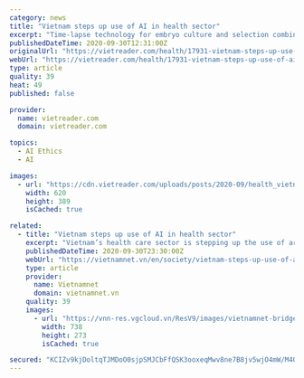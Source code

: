 ```yaml
---
category: news
title: "Vietnam steps up use of AI in health sector"
excerpt: "Time-lapse technology for embryo culture and selection combined using artificial intelligence software are used in Hanoi’s Vinmec Hospital to select good embryos, increasing the likelihood of IVF conception."
publishedDateTime: 2020-09-30T12:31:00Z
originalUrl: "https://vietreader.com/health/17931-vietnam-steps-up-use-of-ai-in-health-sector.html"
webUrl: "https://vietreader.com/health/17931-vietnam-steps-up-use-of-ai-in-health-sector.html"
type: article
quality: 39
heat: 49
published: false

provider:
  name: vietreader.com
  domain: vietreader.com

topics:
  - AI Ethics
  - AI

images:
  - url: "https://cdn.vietreader.com/uploads/posts/2020-09/health_vietnam-steps-up-use-of-ai-in-health-sector-1.jpg"
    width: 620
    height: 389
    isCached: true

related:
  - title: "Vietnam steps up use of AI in health sector"
    excerpt: "Vietnam’s health care sector is stepping up the use of artificial intelligence (AI) to improve service quality."
    publishedDateTime: 2020-09-30T23:30:00Z
    webUrl: "https://vietnamnet.vn/en/society/vietnam-steps-up-use-of-ai-in-health-sector-677609.html"
    type: article
    provider:
      name: Vietnamnet
      domain: vietnamnet.vn
    quality: 39
    images:
      - url: "https://vnn-res.vgcloud.vn/ResV9/images/vietnamnet-bridge.png"
        width: 738
        height: 273
        isCached: true

secured: "KCIZv9kjDoltqTJMDoO0sjpSMJCbFfQSK3ooxeqMwv8ne7B8jv5wjO4mW/M4QKyeNVf6LCAgvsWbAQby5OOOnxywmjB8iNbZ8xxPCb4YpWtGsSNCm+dLvTnEvgMfLSxIG6BR+Q/49zBaGh+U2piWs4xmFsivFXo+VBPAdM69xXzAHrcb2ySrjwfAROZYjytB5oj6VvYuZu/P2XLXJ5eAhFCSz+X/PcHwb0Ihs9NFIRzk5/orf+CAa01slEdZ609WjQ9tO1OxMaBKqmVOXYa8LRbVa+fJybr/jOLeHpEsp0e+LXB8d80c+nAPqmCBUXIuBQ2Qn2UVVonHMd4dEZfn/wS93SEtwFJaoYPf7nLILp8=;7drf14FtKVftrWuNObuIDg=="
---
```


